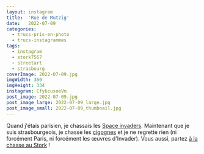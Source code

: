 ```yaml
---
layout: instagram
title:  'Rue de Mutzig'
date:   2022-07-09
categories: 
  - trucs-pris-en-photo
  - trucs-instagrammes
tags:
  - instagram
  - stork7567
  - streetart
  - strasbourg
coverImage: 2022-07-09.jpg
imgWidth: 360
imgHeight: 334
instagram: Cfy6cusoeVm
post_image: 2022-07-09.jpg
post_image_large: 2022-07-09_large.jpg
post_image_small: 2022-07-09_thumbnail.jpg
---
```


Quand j'étais parisien, je chassais les [Space invaders](http://sitofotos.6x8.org/index.php?/category/2). Maintenant que je suis strasbourgeois, je chasse les [cigognes](https://www.6x8.org/tag/stork7567/) et je ne regrette rien (ni forcément Paris, ni forcément les œuvres d'Invader). Vous aussi, partez [à la chasse au Stork](https://www.6x8.org/2019/11/a-la-chasse-au-stork/) !

